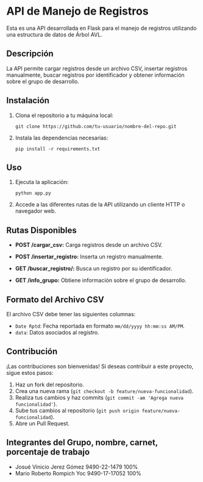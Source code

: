 # API de Manejo de Registros

Esta es una API desarrollada en Flask para el manejo de registros utilizando una estructura de datos de Árbol AVL.

## Descripción

La API permite cargar registros desde un archivo CSV, insertar registros manualmente, buscar registros por identificador y obtener información sobre el grupo de desarrollo.

## Instalación

1. Clona el repositorio a tu máquina local:

    ```
    git clone https://github.com/tu-usuario/nombre-del-repo.git
    ```

2. Instala las dependencias necesarias:

    ```
    pip install -r requirements.txt
    ```

## Uso

1. Ejecuta la aplicación:

    ```
    python app.py
    ```

2. Accede a las diferentes rutas de la API utilizando un cliente HTTP o navegador web.

## Rutas Disponibles

- **POST /cargar_csv:** Carga registros desde un archivo CSV.

- **POST /insertar_registro:** Inserta un registro manualmente.

- **GET /buscar_registro/<identificador>:** Busca un registro por su identificador.

- **GET /info_grupo:** Obtiene información sobre el grupo de desarrollo.

## Formato del Archivo CSV

El archivo CSV debe tener las siguientes columnas:

- `Date Rptd`: Fecha reportada en formato `mm/dd/yyyy hh:mm:ss AM/PM`.
- `data`: Datos asociados al registro.

## Contribución

¡Las contribuciones son bienvenidas! Si deseas contribuir a este proyecto, sigue estos pasos:

1. Haz un fork del repositorio.
2. Crea una nueva rama (`git checkout -b feature/nueva-funcionalidad`).
3. Realiza tus cambios y haz commits (`git commit -am 'Agrega nueva funcionalidad'`).
4. Sube tus cambios al repositorio (`git push origin feature/nueva-funcionalidad`).
5. Abre un Pull Request.

## Integrantes del Grupo, nombre, carnet, porcentaje de trabajo

- Josué Vinicio Jerez Gómez 9490-22-1479 100%
- Mario Roberto Rompich Yoc 9490-17-17052 100%


